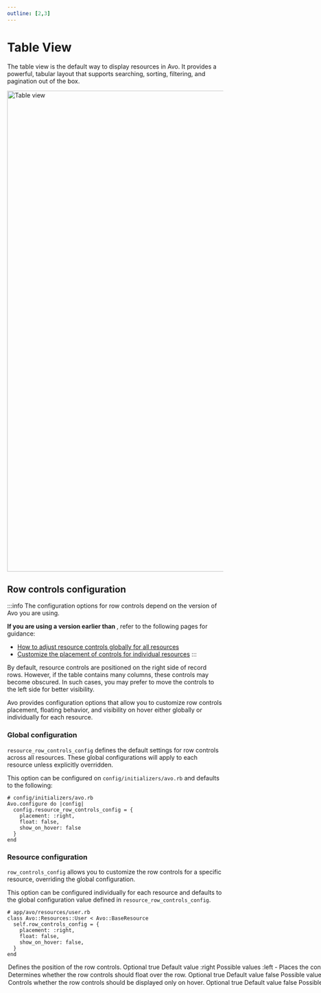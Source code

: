 ```yaml
---
outline: [2,3]
---
```


# Table View

The table view is the default way to display resources in Avo. It provides a powerful, tabular layout that supports searching, sorting, filtering, and pagination out of the box.

<Image src="/assets/img/table-view.png" width="1919" height="1122" alt="Table view" />

## Row controls configuration
:::info
The configuration options for row controls depend on the version of Avo you are using.

**If you are using a version earlier than <Version version="3.16.3" />**, refer to the following pages for guidance:

- [How to adjust resource controls globally for all resources](customization.html#resource-controls-on-the-left-or-both-sides)
- [Customize the placement of controls for individual resources](resources.html#self.controls_placement)
:::

By default, resource controls are positioned on the right side of record rows. However, if the table contains many columns, these controls may become obscured. In such cases, you may prefer to move the controls to the left side for better visibility.

<VersionReq version="3.16.3" /> Avo provides configuration options that allow you to customize row controls placement, floating behavior, and visibility on hover either globally or individually for each resource.


### Global configuration

`resource_row_controls_config` defines the default settings for row controls across all resources. These global configurations will apply to each resource unless explicitly overridden.

This option can be configured on `config/initializers/avo.rb` and defaults to the following:

```ruby{3-7}
# config/initializers/avo.rb
Avo.configure do |config|
  config.resource_row_controls_config = {
    placement: :right,
    float: false,
    show_on_hover: false
  }
end
```

### Resource configuration

`row_controls_config` allows you to customize the row controls for a specific resource, overriding the global configuration.

This option can be configured individually for each resource and defaults to the global configuration value defined in `resource_row_controls_config`.


```ruby{3-7}
# app/avo/resources/user.rb
class Avo::Resources::User < Avo::BaseResource
  self.row_controls_config = {
    placement: :right,
    float: false,
    show_on_hover: false,
  }
end
```

<Option name="`placement`">

Defines the position of the row controls.

##### Optional

`true`

##### Default value

`:right`

#### Possible values

- `:left` - Places the controls on the **left side** of the resource row.
- `:right` - Places the controls on the **right side** of the resource row.
- `:both` - Displays controls on **both sides** of the resource row.


:::warning
The `float` and `show_on_hover` options are designed to function optimally when `placement` is set to `:right`. While Avo does not restrict its usage with `:left` or `:both`, the applied styles are specifically intended for use with `:right`, and unexpected behavior may occur with other placements.
:::
</Option>

<Option name="`float`">

Determines whether the row controls should float over the row.

##### Optional

`true`

##### Default value

`false`

#### Possible values

- `true` - Enables floating behavior.
- `false` - Disables floating behavior (default).
</Option>

<Option name="`show_on_hover`">

Controls whether the row controls should be displayed only on hover.

##### Optional

`true`

##### Default value

`false`

#### Possible values

- `true` - Displays the controls on hover only.
- `false` - Always shows the controls (default).
</Option>
